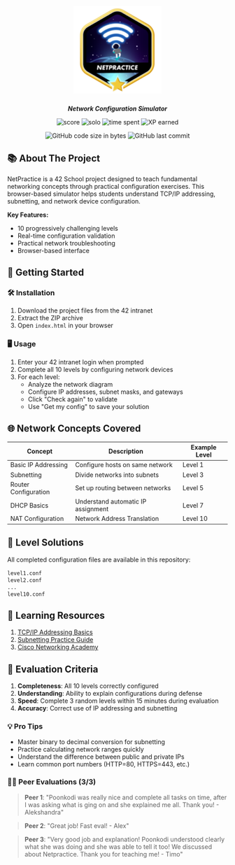 <h1 align="center">
  <img src="https://github.com/senthilpoo10/badges/blob/main/badges/netpracticem.png" alt="NetPractice" width="200"/>
</h1>

<p align="center">
  <b><i>Network Configuration Simulator</i></b><br>
</p>

<p align="center">
  <img alt="score" src="https://img.shields.io/badge/score-100%2F100-brightgreen" />
  <img alt="solo" src="https://img.shields.io/badge/solo-yellow" />
  <img alt="time spent" src="https://img.shields.io/badge/time%20spent-20%20hours-blue" />
  <img alt="XP earned" src="https://img.shields.io/badge/XP%20earned-312-orange" />
<p align="center">
  <img alt="GitHub code size in bytes" src="https://img.shields.io/github/languages/code-size/senthilpoo10/netpractice?color=lightblue" />
  <img alt="GitHub last commit" src="https://img.shields.io/github/last-commit/senthilpoo10/netpractice?color=green" />
</p>

## 📚 About The Project

NetPractice is a 42 School project designed to teach fundamental networking concepts through practical configuration exercises. This browser-based simulator helps students understand TCP/IP addressing, subnetting, and network device configuration.

**Key Features:**
- 10 progressively challenging levels
- Real-time configuration validation
- Practical network troubleshooting
- Browser-based interface

## 🏁 Getting Started

### 🛠️ Installation
1. Download the project files from the 42 intranet
2. Extract the ZIP archive
3. Open `index.html` in your browser

### 🖥️ Usage
1. Enter your 42 intranet login when prompted
2. Complete all 10 levels by configuring network devices
3. For each level:
   - Analyze the network diagram
   - Configure IP addresses, subnet masks, and gateways
   - Click "Check again" to validate
   - Use "Get my config" to save your solution

## 🌐 Network Concepts Covered
| Concept               | Description                          | Example Level |
|-----------------------|--------------------------------------|---------------|
| Basic IP Addressing   | Configure hosts on same network      | Level 1       |
| Subnetting            | Divide networks into subnets         | Level 3       |
| Router Configuration  | Set up routing between networks      | Level 5       |
| DHCP Basics           | Understand automatic IP assignment   | Level 7       |
| NAT Configuration     | Network Address Translation          | Level 10      |

## 📝 Level Solutions
All completed configuration files are available in this repository:
```
level1.conf
level2.conf
...
level10.conf
```

## 🧠 Learning Resources
1. [TCP/IP Addressing Basics](https://www.ietf.org/rfc/rfc791.txt)
2. [Subnetting Practice Guide](https://www.subnetting.net/)
3. [Cisco Networking Academy](https://www.netacad.com/)

## 📜 Evaluation Criteria
1. **Completeness**: All 10 levels correctly configured
2. **Understanding**: Ability to explain configurations during defense
3. **Speed**: Complete 3 random levels within 15 minutes during evaluation
4. **Accuracy**: Correct use of IP addressing and subnetting

### 💡 Pro Tips
- Master binary to decimal conversion for subnetting
- Practice calculating network ranges quickly
- Understand the difference between public and private IPs
- Learn common port numbers (HTTP=80, HTTPS=443, etc.)

### 🧑‍💻 Peer Evaluations (3/3)

> **Peer 1**: "Poonkodi was really nice and complete all tasks on time, after I was asking what is ging on and she explained me all. Thank you! - Alekshandra"

> **Peer 2**: "Great job! Fast eval! - Alex"

> **Peer 3**: "Very good job and explanation! Poonkodi understood clearly what she was doing and she was able to tell it too! We discussed about Netpractice. Thank you for teaching me! - Timo"
